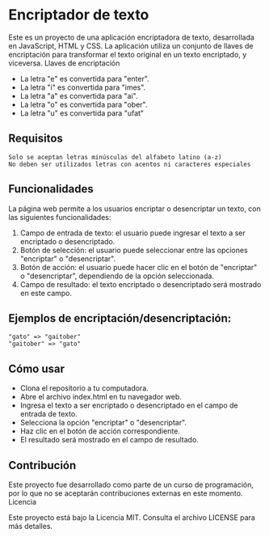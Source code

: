 # Encriptador de texto

Este es un proyecto de una aplicación encriptadora de texto, desarrollada en JavaScript, HTML y CSS. La aplicación utiliza un conjunto de llaves de encriptación para transformar el texto original en un texto encriptado, y viceversa.
Llaves de encriptación
- La letra "e" es convertida para "enter".
- La letra "i" es convertida para "imes".
- La letra "a" es convertida para "ai".
- La letra "o" es convertida para "ober".
- La letra "u" es convertida para "ufat"

## Requisitos

    Solo se aceptan letras minúsculas del alfabeto latino (a-z)
    No deben ser utilizados letras con acentos ni caracteres especiales

## Funcionalidades

La página web permite a los usuarios encriptar o desencriptar un texto, con las siguientes funcionalidades:

1. Campo de entrada de texto: el usuario puede ingresar el texto a ser encriptado o desencriptado.
2. Botón de selección: el usuario puede seleccionar entre las opciones "encriptar" o "desencriptar".
3. Botón de acción: el usuario puede hacer clic en el botón de "encriptar" o "desencriptar", dependiendo de la opción seleccionada.
4. Campo de resultado: el texto encriptado o desencriptado será mostrado en este campo.

## Ejemplos de encriptación/desencriptación:

    "gato" => "gaitober"
    "gaitober" => "gato"

## Cómo usar

- Clona el repositorio a tu computadora.
- Abre el archivo index.html en tu navegador web.
- Ingresa el texto a ser encriptado o desencriptado en el campo de entrada de texto.
- Selecciona la opción "encriptar" o "desencriptar".
- Haz clic en el botón de acción correspondiente.
- El resultado será mostrado en el campo de resultado.

## Contribución

Este proyecto fue desarrollado como parte de un curso de programación, por lo que no se aceptarán contribuciones externas en este momento.
Licencia

Este proyecto está bajo la Licencia MIT. Consulta el archivo LICENSE para más detalles.
